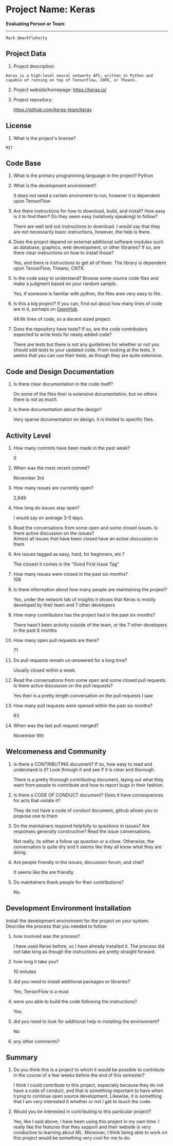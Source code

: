# Project Name: Keras  



**Evaluating Person or Team**:
<!-- list your first name and github user-name-->

---
	Mark @markflaherty

## Project Data

1. Project description: <br>
<!--
What is the purpose of this project? What does the code do? What type of users
does it have?
-->
	Keras is a high-level neural networks API, written in Python and capable of running on top of TensorFlow, CNTK, or Theano. 

2. Project website/homepage:
	https://keras.io/

3. Project repository:

	https://github.com/keras-team/keras


## License

1. What is the project's license? <br>
<!--
In most repositories there will be a file named LICENSE or something similar in
the root level of the repository. This is the one to examine. There may be
different licenses on specific files, but the project will have a main license.
-->

	MIT

## Code Base


1. What is the primary programming language in the project?
	Python 

2. What is the development environment? <br>
	<!--
	For example, is it Gnu C++ on Linux?
	Is it a Windows 10 application? Does one need to develop in a virtual machine?
	-->
	It does not need a certain enviroment to run, however it is dependent upon TensorFlow

3. Are there instructions for how to download, build, and install? How easy is it
to find them? Do they seem easy (relatively speaking) to follow? <br>

	There are well laid out instructions to download. I would say that they are not necessarily basic instructions, however, the help is there.

4. Does the project depend on external additional software modules such as
database,  graphics, web development, or other libraries? If so, are there clear instructions on how to install those? <br>

	Yes, and there is instructions to get all of them. The library is dependent upon TensorFlow, Theano, CNTK.

5. Is the code easy to understand? Browse some source code files and make
a judgment based on your random sample. <br>

	Yes, if someone is familiar with python, the files aree very easy to file. 

6. Is this a big project? If you can, find out about how many lines of code
are in it, perhaps on [OpenHub](https://www.openhub.net/). <br>
	
	49.6k lines of code, so a decent sized project.

7. Does the repository have tests? If so, are the code contributors expected to write tests for newly added code? <br>

	There are tests but there is not any guidelines for whether or not you should add tests to your updated code. From looking at the tests, it seems that you can use their tests, as though they are quite extensive. 


## Code and Design Documentation
1. Is there clear documentation in the code itself? <br>

	On some of the files their is extensive documentation, but on others there is not as much.

2. Is there documentation about the design?  <br>
	
	Very sparse documentation on design, it is limited to specific files.


## Activity Level


1. How many commits have been made in the past week? <br>

	0

2. When was the most recent commit? <br>

	November 3rd

3. How many issues are currently open? <br>

	2,849

4. How long do issues stay open? <br>
	<!--
	Take the five closed issues (they can be most recently closed or a sample distributed over time) and look at when each was first reported.
	Compute the number of days that each was open and take the average.
	-->
	I would say on average 3-5 days.

5. Read the conversations from some open and some closed issues. Is there active discussion on the issues? <br>
	Almost all issues that have been closed have an active discussion in them

6. Are issues tagged as easy, hard, for beginners, etc.? <br>

	The closest it comes is the "Good First Issue Tag"

7. How many issues were closed in the past six months? <br>
	108

8. Is there information about how many people are maintaining the project? <br>

	Yes, under the network tab of insights it shows that Keras is mostly developed by their team and 7 other developers 

9. How many contributors has the project had in the past six months? <br>

	There hasn't been activity outside of the team, or the 7 other developers in the past 6 months

10. How many open pull requests are there? <br>

	71

11. Do pull requests remain un-answered for a long time? <br>
	<!--
	Look at the closed pull requests to see how long they stayed open.
	Take the five closed pull requests  (they can be most recently closed or a sample distributed over time) and look at when each was first created.
	Compute the number of days that each was open and take the average.
	-->

	Usually closed within a week. 

12. Read the conversations from some open and some closed pull requests.  Is there active discussion on the pull requests? <br>
	
	Yes their is a pretty length conversation on the pull requests I saw

13. How many pull requests were opened within the past six months? <br>

	63

14. When was the last  pull request  merged? <br>

	November 6th

## Welcomeness and Community

1. Is there a CONTRIBUTING document? If so, how easy to read and understand is it?
Look through it and see if it is clear and thorough. <br>

	There is a pretty thorough contributing document, laying out what they want from people to contribute and how to report bugs in their fashion.

2. Is there a CODE OF CONDUCT document? Does it have consequences for acts that
violate it? <br>
	
	They do not have a code of conduct document, github allows you to propose one to them 


3. Do the maintainers respond helpfully to questions in issues?
Are responses generally constructive? Read the issue conversations. <br>

	Not really, its either a follow up question or a close. Otherwise, the conversation is quite dry and it seems like they all know what they are doing.

4. Are people friendly in the issues, discussion forum, and chat? <br>

	It seems like the are friendly.

5. Do maintainers thank people for their contributions? <br>

	No.


## Development Environment Installation

Install the development environment for the project on your system.
Describe the process that you needed to follow:

1. how involved was the process? <br>

	I have used Keras before, so I have already installed it. The process did not take long as though the instructions are pretty straight forward.

2. how long it take you? <br>

	10 minutes

3. did you need to install additional packages or libraries? <br>
	
	Yes, TensorFlow is a must

4. were you able to build the code following the instructions? <br>

	Yes.

5. did you need to look for additional help in installing the environment? <br>

	No

6. any other comments? <br>




## Summary
1. Do you think  this is a project to which it would be possible to contribute
in the course of a few weeks before the end of this semester? <br>

	I think I could contribute to this project, especially because they do not have a code of conduct, and that is something important to have when trying to continue open source development. Likewise, it is something that I am very interested it whether or not I get to touch the code.
	<!--
	Explain your position. Do NOT simply say 'yes or 'no'.
	-->

2. Would you be interested in contributing to this particular project? <br>

	Yes, like I said above, I have been using this project in my own time. I really like the features that they support and their website is very conductive to learning about ML. Moreover, I think being able to work on this project would be something very cool for me to do.
	<!--
	Explain why you would or would not be interested in contributing to this project. Do NOT simply say 'yes or 'no'.
	-->
